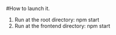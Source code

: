 #How to launch it.
1. Run at the root directory: npm start
2. Run at the frontend directory: npm start